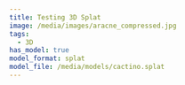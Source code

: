 ```yaml
---
title: Testing 3D Splat
image: /media/images/aracne_compressed.jpg
tags:
  - 3D
has_model: true
model_format: splat
model_file: /media/models/cactino.splat
---
```

